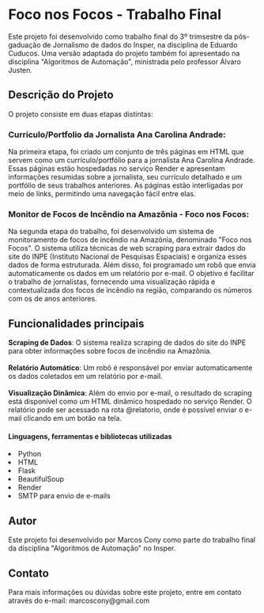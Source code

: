 <h1>Foco nos Focos - Trabalho Final</h1>

Este projeto foi desenvolvido como trabalho final do 3º trimsestre da pós-gaduação de Jornalismo de dados do Insper, na disciplina de Eduardo Cuducos. Uma versão adaptada do projeto também foi apresentado na disciplina "Algoritmos de Automação",  ministrada pelo professor Álvaro Justen.

<h2>Descrição do Projeto</h2>
O projeto consiste em duas etapas distintas:

<h3>Currículo/Portfolio da Jornalista Ana Carolina Andrade:</h3>
Na primeira etapa, foi criado um conjunto de três páginas em HTML que servem como um currículo/portfólio para a jornalista Ana Carolina Andrade. Essas páginas estão hospedadas no serviço Render e apresentam informações resumidas sobre a jornalista, seu currículo detalhado e um portfólio de seus trabalhos anteriores. As páginas estão interligadas por meio de links, permitindo uma navegação fácil entre elas.

<h3>Monitor de Focos de Incêndio na Amazônia - Foco nos Focos:</h3>
Na segunda etapa do trabalho, foi desenvolvido um sistema de monitoramento de focos de incêndio na Amazônia, denominado "Foco nos Focos". O sistema utiliza técnicas de web scraping para extrair dados do site do INPE (Instituto Nacional de Pesquisas Espaciais) e organiza esses dados de forma estruturada. Além disso, foi programado um robô que envia automaticamente os dados em um relatório por e-mail. O objetivo é facilitar o trabalho de jornalistas, fornecendo uma visualização rápida e contextualizada dos focos de incêndio na região, comparando os números com os de anos anteriores.

<h2>Funcionalidades principais</h2>
<b>Scraping de Dados</b>: O sistema realiza scraping de dados do site do INPE para obter informações sobre focos de incêndio na Amazônia.<br><br>
<b>Relatório Automático</b>: Um robô é responsável por enviar automaticamente os dados coletados em um relatório por e-mail.<br><br>
<b>Visualização Dinâmica</b>: Além do envio por e-mail, o resultado do scraping está disponível como um HTML dinâmico hospedado no serviço Render. O relatório pode ser acessado na rota @relatorio, onde é possível enviar o e-mail clicando em um botão na tela. <br>

<h4>Linguagens, ferramentas e bibliotecas utilizadas</h4>
<li>Python</li>
<li>HTML</li>
<li>Flask</li>
<li>BeautifulSoup</li>
<li>Render</li>
<li>SMTP para envio de e-mails</li>

<h2>Autor</h2>
Este projeto foi desenvolvido por Marcos Cony como parte do trabalho final da disciplina "Algoritmos de Automação" no Insper.

<h2>Contato</h2>
Para mais informações ou dúvidas sobre este projeto, entre em contato através do e-mail: marcoscony@gmail.com
